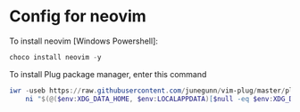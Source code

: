 # Config for neovim

To install neovim [Windows Powershell]:

```powershell
choco install neovim -y
```

To install Plug package manager, enter this command

```powershell
iwr -useb https://raw.githubusercontent.com/junegunn/vim-plug/master/plug.vim |`
    ni "$(@($env:XDG_DATA_HOME, $env:LOCALAPPDATA)[$null -eq $env:XDG_DATA_HOME])/nvim-data/site/autoload/plug.vim" -Force
```
